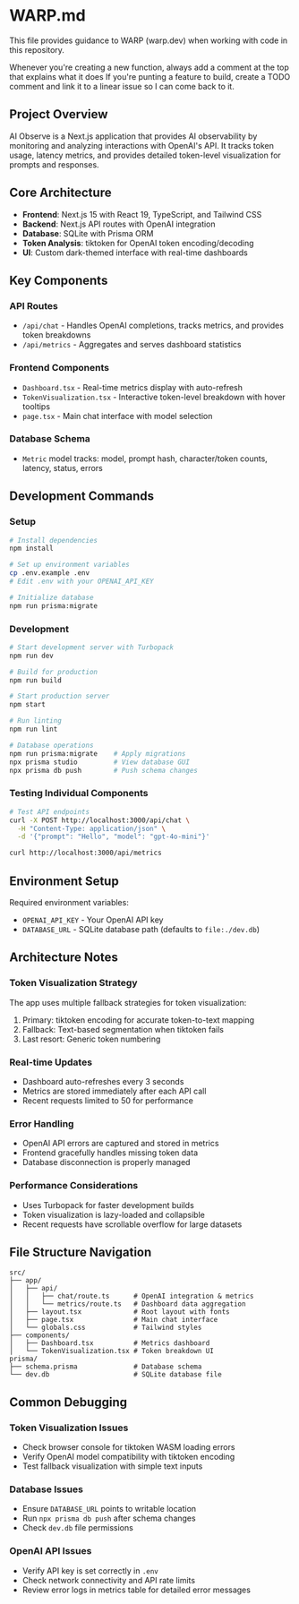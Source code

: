# WARP.md

This file provides guidance to WARP (warp.dev) when working with code in this repository.

Whenever you're creating a new function, always add a comment at the top that explains what it does
If you're punting a feature to build, create a TODO comment and link it to a linear issue so I can come back to it.

## Project Overview

AI Observe is a Next.js application that provides AI observability by monitoring and analyzing interactions with OpenAI's API. It tracks token usage, latency metrics, and provides detailed token-level visualization for prompts and responses.

## Core Architecture

- **Frontend**: Next.js 15 with React 19, TypeScript, and Tailwind CSS
- **Backend**: Next.js API routes with OpenAI integration
- **Database**: SQLite with Prisma ORM
- **Token Analysis**: tiktoken for OpenAI token encoding/decoding
- **UI**: Custom dark-themed interface with real-time dashboards

## Key Components

### API Routes
- `/api/chat` - Handles OpenAI completions, tracks metrics, and provides token breakdowns
- `/api/metrics` - Aggregates and serves dashboard statistics

### Frontend Components
- `Dashboard.tsx` - Real-time metrics display with auto-refresh
- `TokenVisualization.tsx` - Interactive token-level breakdown with hover tooltips
- `page.tsx` - Main chat interface with model selection

### Database Schema
- `Metric` model tracks: model, prompt hash, character/token counts, latency, status, errors

## Development Commands

### Setup
```bash
# Install dependencies
npm install

# Set up environment variables
cp .env.example .env
# Edit .env with your OPENAI_API_KEY

# Initialize database
npm run prisma:migrate
```

### Development
```bash
# Start development server with Turbopack
npm run dev

# Build for production
npm run build

# Start production server
npm start

# Run linting
npm run lint

# Database operations
npm run prisma:migrate    # Apply migrations
npx prisma studio         # View database GUI
npx prisma db push        # Push schema changes
```

### Testing Individual Components
```bash
# Test API endpoints
curl -X POST http://localhost:3000/api/chat \
  -H "Content-Type: application/json" \
  -d '{"prompt": "Hello", "model": "gpt-4o-mini"}'

curl http://localhost:3000/api/metrics
```

## Environment Setup

Required environment variables:
- `OPENAI_API_KEY` - Your OpenAI API key
- `DATABASE_URL` - SQLite database path (defaults to `file:./dev.db`)

## Architecture Notes

### Token Visualization Strategy
The app uses multiple fallback strategies for token visualization:
1. Primary: tiktoken encoding for accurate token-to-text mapping
2. Fallback: Text-based segmentation when tiktoken fails
3. Last resort: Generic token numbering

### Real-time Updates
- Dashboard auto-refreshes every 3 seconds
- Metrics are stored immediately after each API call
- Recent requests limited to 50 for performance

### Error Handling
- OpenAI API errors are captured and stored in metrics
- Frontend gracefully handles missing token data
- Database disconnection is properly managed

### Performance Considerations
- Uses Turbopack for faster development builds
- Token visualization is lazy-loaded and collapsible
- Recent requests have scrollable overflow for large datasets

## File Structure Navigation

```
src/
├── app/
│   ├── api/
│   │   ├── chat/route.ts      # OpenAI integration & metrics
│   │   └── metrics/route.ts   # Dashboard data aggregation  
│   ├── layout.tsx             # Root layout with fonts
│   ├── page.tsx               # Main chat interface
│   └── globals.css            # Tailwind styles
├── components/
│   ├── Dashboard.tsx          # Metrics dashboard
│   └── TokenVisualization.tsx # Token breakdown UI
prisma/
├── schema.prisma              # Database schema
└── dev.db                     # SQLite database file
```

## Common Debugging

### Token Visualization Issues
- Check browser console for tiktoken WASM loading errors
- Verify OpenAI model compatibility with tiktoken encoding
- Test fallback visualization with simple text inputs

### Database Issues
- Ensure `DATABASE_URL` points to writable location
- Run `npx prisma db push` after schema changes
- Check `dev.db` file permissions

### OpenAI API Issues
- Verify API key is set correctly in `.env`
- Check network connectivity and API rate limits
- Review error logs in metrics table for detailed error messages
